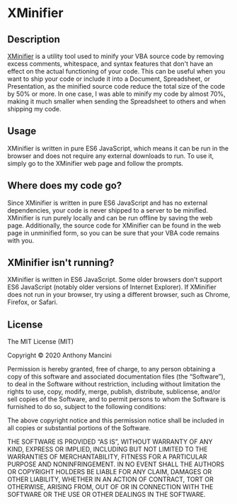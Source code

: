 # XMinifier

## Description

[XMinifier](http://x-vba.com/xminifier) is a utility tool used to minify your VBA source code by removing
excess comments, whitespace, and syntax features that don't have an effect on
the actual functioning of your code. This can be useful when you want to ship
your code or include it into a Document, Spreadsheet, or Presentation, as the
minified source code reduce the total size of the code by 50% or more. In one
case, I was able to minify my code by almost 70%, making it much smaller when
sending the Spreadsheet to others and when shipping my code.

## Usage

XMinifier is written in pure ES6 JavaScript, which means it can be run in the
browser and does not require any external downloads to run. To use it, simply
go to the XMinifier web page and follow the prompts.

## Where does my code go?

Since XMinifier is written in pure ES6 JavaScript and has no external
dependencies, your code is never shipped to a server to be minified. XMinifier
is run purely locally and can be run offline by saving the web page. Additionally,
the source code for XMinifier can be found in the web page in unminified form, 
so you can be sure that your VBA code remains with you.

## XMinifier isn't running?

XMinifier is written in ES6 JavaScript. Some older browsers don't support ES6
JavaScript (notably older versions of Internet Explorer). If XMinifier does not
run in your browser, try using a different browser, such as Chrome, Firefox, or
Safari.

## License

The MIT License (MIT)

Copyright © 2020 Anthony Mancini

Permission is hereby granted, free of charge, to any person obtaining a copy of this software and associated documentation files (the “Software”), to deal in the Software without restriction, including without limitation the rights to use, copy, modify, merge, publish, distribute, sublicense, and/or sell copies of the Software, and to permit persons to whom the Software is furnished to do so, subject to the following conditions:

The above copyright notice and this permission notice shall be included in all copies or substantial portions of the Software.

THE SOFTWARE IS PROVIDED “AS IS”, WITHOUT WARRANTY OF ANY KIND, EXPRESS OR IMPLIED, INCLUDING BUT NOT LIMITED TO THE WARRANTIES OF MERCHANTABILITY, FITNESS FOR A PARTICULAR PURPOSE AND NONINFRINGEMENT. IN NO EVENT SHALL THE AUTHORS OR COPYRIGHT HOLDERS BE LIABLE FOR ANY CLAIM, DAMAGES OR OTHER LIABILITY, WHETHER IN AN ACTION OF CONTRACT, TORT OR OTHERWISE, ARISING FROM, OUT OF OR IN CONNECTION WITH THE SOFTWARE OR THE USE OR OTHER DEALINGS IN THE SOFTWARE. 
